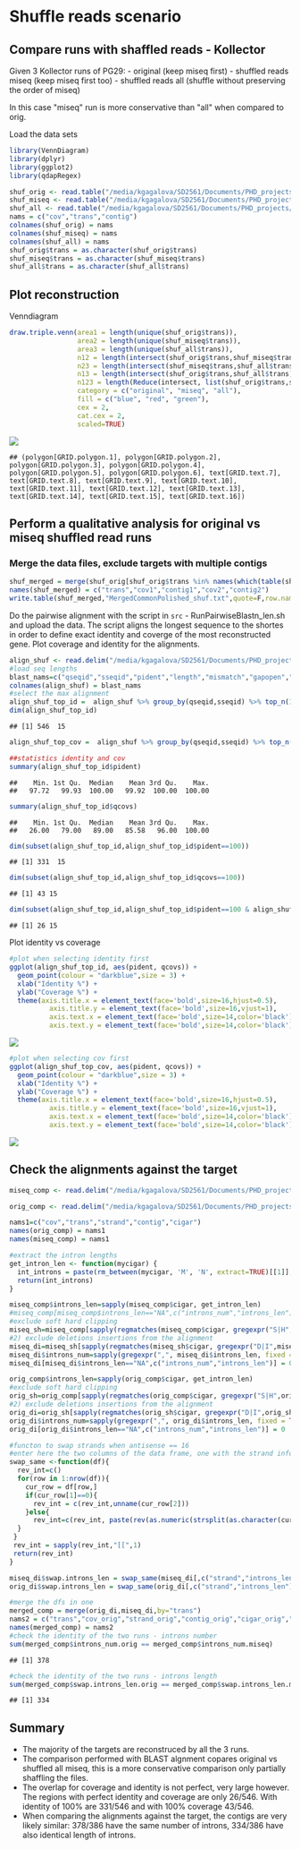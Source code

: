 Shuffle reads scenario
================

Compare runs with shaffled reads - Kollector
--------------------------------------------

Given 3 Kollector runs of PG29: - original (keep miseq first) - shuffled reads miseq (keep miseq first too) - shuffled reads all (shuffle without preserving the order of miseq)

In this case "miseq" run is more conservative than "all" when compared to orig.

Load the data sets

``` r
library(VennDiagram)
library(dplyr)
library(ggplot2)
library(qdapRegex)

shuf_orig <- read.table("/media/kgagalova/SD2561/Documents/PHD_projects/SpruceUp/KollectorGeneReconstruction3species/RunKollector/data/Test_ShuffleKollector/allcoveredmapped_shuffle_orig_succeed.sam", quote="\"")
shuf_miseq <- read.table("/media/kgagalova/SD2561/Documents/PHD_projects/SpruceUp/KollectorGeneReconstruction3species/RunKollector/data/Test_ShuffleKollector/allcoveredmapped_shuffle_succeed.sam", quote="\"")
shuf_all <- read.table("/media/kgagalova/SD2561/Documents/PHD_projects/SpruceUp/KollectorGeneReconstruction3species/RunKollector/data/Test_ShuffleKollector/allcoveredmapped_shuffle2_succeed.sam", quote="\"")
nams = c("cov","trans","contig")
colnames(shuf_orig) = nams 
colnames(shuf_miseq) = nams
colnames(shuf_all) = nams
shuf_orig$trans = as.character(shuf_orig$trans)
shuf_miseq$trans = as.character(shuf_miseq$trans)
shuf_all$trans = as.character(shuf_all$trans)
```

Plot reconstruction
-------------------

Venndiagram

``` r
draw.triple.venn(area1 = length(unique(shuf_orig$trans)),
                 area2 = length(unique(shuf_miseq$trans)),
                 area3 = length(unique(shuf_all$trans)),
                 n12 = length(intersect(shuf_orig$trans,shuf_miseq$trans)),
                 n23 = length(intersect(shuf_miseq$trans,shuf_all$trans)),
                 n13 = length(intersect(shuf_orig$trans,shuf_all$trans)),
                 n123 = length(Reduce(intersect, list(shuf_orig$trans,shuf_miseq$trans,shuf_all$trans))),
                 category = c("original", "miseq", "all"),
                 fill = c("blue", "red", "green"),
                 cex = 2,
                 cat.cex = 2,
                 scaled=TRUE)
```

![](images/Venn_3runs-1.png)

    ## (polygon[GRID.polygon.1], polygon[GRID.polygon.2], polygon[GRID.polygon.3], polygon[GRID.polygon.4], polygon[GRID.polygon.5], polygon[GRID.polygon.6], text[GRID.text.7], text[GRID.text.8], text[GRID.text.9], text[GRID.text.10], text[GRID.text.11], text[GRID.text.12], text[GRID.text.13], text[GRID.text.14], text[GRID.text.15], text[GRID.text.16])

Perform a qualitative analysis for original vs miseq shuffled read runs
-----------------------------------------------------------------------

### Merge the data files, exclude targets with multiple contigs

``` r
shuf_merged = merge(shuf_orig[shuf_orig$trans %in% names(which(table(shuf_orig$trans) == 1)),],shuf_miseq[shuf_miseq$trans %in% names(which(table(shuf_miseq$trans) == 1)),],by="trans")
names(shuf_merged) = c("trans","cov1","contig1","cov2","contig2")
write.table(shuf_merged,"MergedCommonPolished_shuf.txt",quote=F,row.names=F)
```

Do the pairwise alignment with the script in `src` - RunPairwiseBlastn\_len.sh and upload the data. The script aligns the longest sequence to the shortes in order to define exact identity and coverge of the most reconstructed gene. Plot coverage and identity for the alignments.

``` r
align_shuf <- read.delim("/media/kgagalova/SD2561/Documents/PHD_projects/SpruceUp/KollectorGeneReconstruction3species/RunKollector/data/Test_ShuffleKollector/CompareOrigMiseq/Shuf_alignments_blastn2.txt", header=FALSE)
#load seq lengths
blast_nams=c("qseqid","sseqid","pident","length","mismatch","gapopen","qstart","qend","sstart","send","evalue","bitscore","qcovs","qcovhsp","order")
colnames(align_shuf) = blast_nams
#select the max alignment
align_shuf_top_id =  align_shuf %>% group_by(qseqid,sseqid) %>% top_n(1, pident) %>% top_n(1, qcovs) %>% filter(row_number(qseqid) == 1)
dim(align_shuf_top_id)
```

    ## [1] 546  15

``` r
align_shuf_top_cov =  align_shuf %>% group_by(qseqid,sseqid) %>% top_n(1, qcovs) %>% top_n(1, pident) %>% filter(row_number(qseqid) == 1)

##statistics identity and cov
summary(align_shuf_top_id$pident)
```

    ##    Min. 1st Qu.  Median    Mean 3rd Qu.    Max. 
    ##   97.72   99.93  100.00   99.92  100.00  100.00

``` r
summary(align_shuf_top_id$qcovs)
```

    ##    Min. 1st Qu.  Median    Mean 3rd Qu.    Max. 
    ##   26.00   79.00   89.00   85.58   96.00  100.00

``` r
dim(subset(align_shuf_top_id,align_shuf_top_id$pident==100))
```

    ## [1] 331  15

``` r
dim(subset(align_shuf_top_id,align_shuf_top_id$qcovs==100))
```

    ## [1] 43 15

``` r
dim(subset(align_shuf_top_id,align_shuf_top_id$pident==100 & align_shuf_top_id$qcovs==100))
```

    ## [1] 26 15

Plot identity vs coverage

``` r
#plot when selecting identity first
ggplot(align_shuf_top_id, aes(pident, qcovs)) + 
  geom_point(colour = "darkblue",size = 3) +
  xlab("Identity %") +
  ylab("Coverage %") +
  theme(axis.title.x = element_text(face='bold',size=16,hjust=0.5),
          axis.title.y = element_text(face='bold',size=16,vjust=1),
          axis.text.x = element_text(face='bold',size=14,color='black'),
          axis.text.y = element_text(face='bold',size=14,color='black'))
```

![](images/scatterplot_blastOutshuf-1.png)

``` r
#plot when selecting cov first
ggplot(align_shuf_top_cov, aes(pident, qcovs)) + 
  geom_point(colour = "darkblue",size = 3) +
  xlab("Identity %") +
  ylab("Coverage %") +
  theme(axis.title.x = element_text(face='bold',size=16,hjust=0.5),
          axis.title.y = element_text(face='bold',size=16,vjust=1),
          axis.text.x = element_text(face='bold',size=14,color='black'),
          axis.text.y = element_text(face='bold',size=14,color='black'))
```

![](images/scatterplot_blastOutshuf-2.png)

Check the alignments against the target
---------------------------------------

``` r
miseq_comp <- read.delim("/media/kgagalova/SD2561/Documents/PHD_projects/SpruceUp/KollectorGeneReconstruction3species/RunKollector/data/Test_ShuffleKollector/CompareOrigMiseq/allcoveredmapped_shuffle_miseq_compOrigMiseq.sam",header=F,sep=" ")

orig_comp <- read.delim("/media/kgagalova/SD2561/Documents/PHD_projects/SpruceUp/KollectorGeneReconstruction3species/RunKollector/data/Test_ShuffleKollector/CompareOrigMiseq/allcoveredmapped_shuffle_orig_compOrigMiseq.sam", header=F,sep=" ")

nams1=c("cov","trans","strand","contig","cigar")
names(orig_comp) = nams1
names(miseq_comp) = nams1

#extract the intron lengths
get_intron_len <- function(mycigar) {
  int_introns = paste(rm_between(mycigar, 'M', 'N', extract=TRUE)[[1]],collapse=",")
  return(int_introns)
}

miseq_comp$introns_len=sapply(miseq_comp$cigar, get_intron_len)
#miseq_comp[miseq_comp$introns_len=="NA",c("introns_num","introns_len")] = 0
#exclude soft hard clipping
miseq_sh=miseq_comp[sapply(regmatches(miseq_comp$cigar, gregexpr("S|H",miseq_comp$cigar)), length) == 0,]
#2) exclude deletions insertions from the alignment 
miseq_di=miseq_sh[sapply(regmatches(miseq_sh$cigar, gregexpr("D|I",miseq_sh$cigar)), length) == 0,]
miseq_di$introns_num=sapply(gregexpr(",", miseq_di$introns_len, fixed = TRUE), function(x) sum(x > -1)) + 1
miseq_di[miseq_di$introns_len=="NA",c("introns_num","introns_len")] = 0

orig_comp$introns_len=sapply(orig_comp$cigar, get_intron_len)
#exclude soft hard clipping
orig_sh=orig_comp[sapply(regmatches(orig_comp$cigar, gregexpr("S|H",orig_comp$cigar)), length) == 0,]
#2) exclude deletions insertions from the alignment 
orig_di=orig_sh[sapply(regmatches(orig_sh$cigar, gregexpr("D|I",orig_sh$cigar)), length) == 0,]
orig_di$introns_num=sapply(gregexpr(",", orig_di$introns_len, fixed = TRUE), function(x) sum(x > -1)) + 1
orig_di[orig_di$introns_len=="NA",c("introns_num","introns_len")] = 0

#functon to swap strands when antisense == 16
#enter here the two columns of the data frame, one with the strand infor and the other one with the introns length
swap_same <-function(df){
  rev_int=c()
  for(row in 1:nrow(df)){
    cur_row = df[row,]
    if(cur_row[1]==0){
      rev_int = c(rev_int,unname(cur_row[2]))
    }else{
      rev_int=c(rev_int, paste(rev(as.numeric(strsplit(as.character(cur_row[2]),",")[[1]])),collapse=","))
  }
 }
 rev_int = sapply(rev_int,"[[",1)
 return(rev_int)
}

miseq_di$swap.introns_len = swap_same(miseq_di[,c("strand","introns_len")])
orig_di$swap.introns_len = swap_same(orig_di[,c("strand","introns_len")])

#merge the dfs in one
merged_comp = merge(orig_di,miseq_di,by="trans")
nams2 = c("trans","cov_orig","strand_orig","contig_orig","cigar_orig","introns_len.orig","introns_num.orig","swap.introns_len.orig","cov_miseq","strand_miseq","contig_miseq","cigar_miseq","introns_len.miseq","introns_num.miseq","swap.introns_len.miseq")
names(merged_comp) = nams2
#check the identity of the two runs - introns number
sum(merged_comp$introns_num.orig == merged_comp$introns_num.miseq)
```

    ## [1] 378

``` r
#check the identity of the two runs - introns length
sum(merged_comp$swap.introns_len.orig == merged_comp$swap.introns_len.miseq)
```

    ## [1] 334

Summary
-------

-   The majority of the targets are reconstruced by all the 3 runs.
-   The comparison performed with BLAST algnment copares original vs shuffled all miseq, this is a more conservative comparison only partially shaffling the files.
-   The overlap for coverage and identity is not perfect, very large however. The regions with perfect identity and coverage are only 26/546. With identity of 100% are 331/546 and with 100% coverage 43/546.
-   When comparing the alignments against the target, the contigs are very likely similar: 378/386 have the same number of introns, 334/386 have also identical length of introns.
